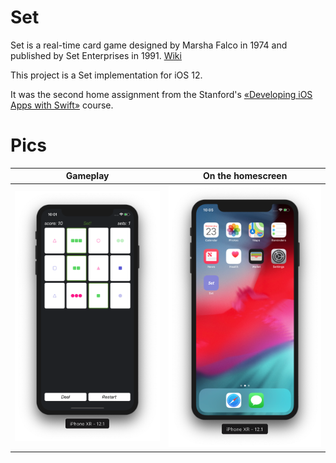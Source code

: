 # Set

Set is a real-time card game designed by Marsha Falco in 1974 and published by Set Enterprises in 1991. [Wiki](https://en.wikipedia.org/wiki/Set_(card_game))

This project is a Set implementation for iOS 12.

It was the second home assignment from the Stanford's [«Developing iOS Apps with Swift»](https://itunes.apple.com/us/course/developing-ios-11-apps-with-swift/id1309275316) course.

# Pics

Gameplay  |  On the homescreen
:-------------------------:|:-------------------------:
![](https://github.com/mdgolam/Set/blob/master/graphics/1.png)  |  ![](https://github.com/mdgolam/Set/blob/master/graphics/3.png)
